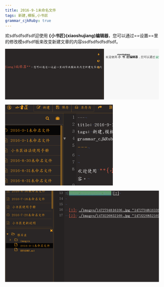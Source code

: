 ```yaml
---
title: 2016-9-1未命名文件
tags: 新建,模板,小书匠
grammar_cjkRuby: true
---
```



欢sdfsdfsdfsdf迎使用 **{小书匠}(xiaoshujiang)编辑器**，您可以通过==设置==里的修改模sdfsdf板来改变新建文章的内容ssdfsdfsdfsdfsdf。


![enter description here][1]

![enter description here][2]


![enter description here][3]


  [1]: ./images/1472794816106.jpg "1472794816106.jpg"
  [2]: ./images/1473226852169.jpg "1473226852169.jpg"
  [3]: ./images/1473226858648.jpg "1473226858648.jpg"